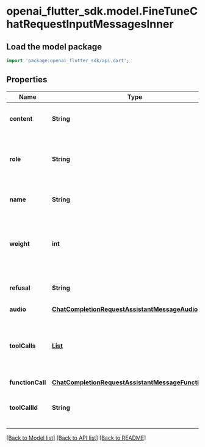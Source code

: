 # openai_flutter_sdk.model.FineTuneChatRequestInputMessagesInner

## Load the model package
```dart
import 'package:openai_flutter_sdk/api.dart';
```

## Properties
Name | Type | Description | Notes
------------ | ------------- | ------------- | -------------
**content** | **String** | The contents of the function message. | 
**role** | **String** | The role of the messages author, in this case `function`. | 
**name** | **String** | The name of the function to call. | 
**weight** | **int** | Controls whether the assistant message is trained against (0 or 1) | [optional] 
**refusal** | **String** | The refusal message by the assistant. | [optional] 
**audio** | [**ChatCompletionRequestAssistantMessageAudio**](ChatCompletionRequestAssistantMessageAudio.md) |  | [optional] 
**toolCalls** | [**List<ChatCompletionMessageToolCall>**](ChatCompletionMessageToolCall.md) | The tool calls generated by the model, such as function calls. | [optional] [default to const []]
**functionCall** | [**ChatCompletionRequestAssistantMessageFunctionCall**](ChatCompletionRequestAssistantMessageFunctionCall.md) |  | [optional] 
**toolCallId** | **String** | Tool call that this message is responding to. | 

[[Back to Model list]](../README.md#documentation-for-models) [[Back to API list]](../README.md#documentation-for-api-endpoints) [[Back to README]](../README.md)


